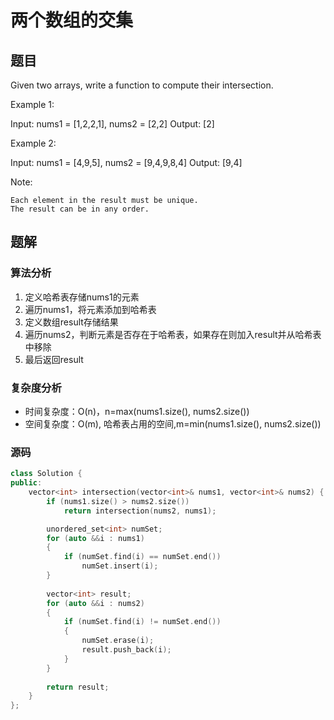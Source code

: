 # 两个数组的交集
## 题目
Given two arrays, write a function to compute their intersection.

Example 1:

Input: nums1 = [1,2,2,1], nums2 = [2,2]
Output: [2]



Example 2:

Input: nums1 = [4,9,5], nums2 = [9,4,9,8,4]
Output: [9,4]


Note:


	Each element in the result must be unique.
	The result can be in any order.

## 题解
### 算法分析
1. 定义哈希表存储nums1的元素
2. 遍历nums1，将元素添加到哈希表
3. 定义数组result存储结果
4. 遍历nums2，判断元素是否存在于哈希表，如果存在则加入result并从哈希表中移除
5. 最后返回result
### 复杂度分析
+ 时间复杂度：O(n)，n=max(nums1.size(), nums2.size())
+ 空间复杂度：O(m), 哈希表占用的空间,m=min(nums1.size(), nums2.size())
### 源码
```C++ []
class Solution {
public:
    vector<int> intersection(vector<int>& nums1, vector<int>& nums2) {
        if (nums1.size() > nums2.size())
            return intersection(nums2, nums1);

        unordered_set<int> numSet;
        for (auto &&i : nums1)
        {
            if (numSet.find(i) == numSet.end())
                numSet.insert(i);
        }
        
        vector<int> result;
        for (auto &&i : nums2)
        {
            if (numSet.find(i) != numSet.end())
            {
                numSet.erase(i);
                result.push_back(i);
            }
        }
        
        return result;
    }
};
